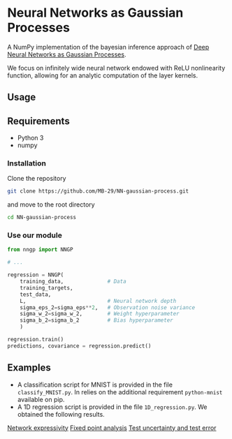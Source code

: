 # Neural Networks as Gaussian Processes


A NumPy implementation of the bayesian inference approach of [Deep Neural Networks as Gaussian Processes](https://arxiv.org/abs/1711.00165).

We focus on infinitely wide neural network endowed with ReLU nonlinearity function, allowing for an analytic computation of the layer kernels. 

## Usage

## Requirements
* Python 3
* numpy

### Installation

Clone the repository
```bash
git clone https://github.com/MB-29/NN-gaussian-process.git
```
and move to the root directory

```bash
cd NN-gaussian-process
```

### Use our module


```python
from nngp import NNGP

# ... 

regression = NNGP(
    training_data,              # Data
    training_targets,
    test_data,
    L,                          # Neural network depth
    sigma_eps_2=sigma_eps**2,   # Observation noise variance
    sigma_w_2=sigma_w_2,        # Weight hyperparameter
    sigma_b_2=sigma_b_2         # Bias hyperparameter
    )

regression.train()
predictions, covariance = regression.predict()

```

## Examples
* A classification script for MNIST is provided in the file `classify_MNIST.py`. In relies on the additional requirement `python-mnist` available on pip.
* A 1D regression script is provided in the file `1D_regression.py`. We obtained the following results.

[Network expressivity](demo/expressivity.pdf)
[Fixed point analysis](demo/fixed_points.pdf)
[Test uncertainty and test error](demo/error.pdf)

